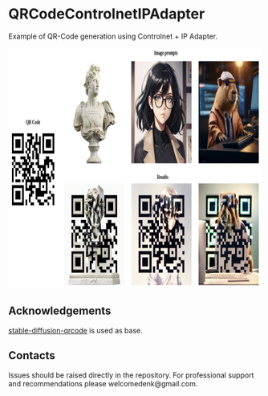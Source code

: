 # QRCodeControlnetIPAdapter
Example of QR-Code generation using Controlnet + IP Adapter.

<img src="examples/example.png" width="800" height="480" title="example"/>


## Acknowledgements
[stable-diffusion-qrcode](https://github.com/latentminds/stable-diffusion-qrcode) is used as base.

## Contacts
<p>Issues should be raised directly in the repository. For professional support and recommendations please <a>welcomedenk@gmail.com</a>.</p>
